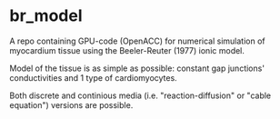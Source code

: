 # br_model

A repo containing GPU-code (OpenACC) for numerical simulation of myocardium tissue using the Beeler-Reuter (1977) ionic model.

Model of the tissue is as simple as possible: constant gap junctions' conductivities and 1 type of cardiomyocytes.

Both discrete and continious media (i.e. "reaction-diffusion" or "cable equation") versions are possible.
